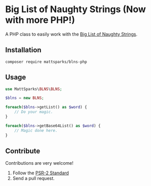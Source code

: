 # Big List of Naughty Strings (Now with more PHP!)

A PHP class to easily work with the [Big List of Naughty Strings](https://github.com/minimaxir/big-list-of-naughty-strings).

## Installation

```
composer require mattsparks/blns-php
```

## Usage

```php
use MattSparks\BLNS\BLNS;

$blns = new BLNS;

foreach($blns->getList() as $word) {
    // Do your magic.
}

foreach($blns->getBase64List() as $word) {
    // Magic done here.
}
```

## Contribute
Contributions are very welcome!

1. Follow the [PSR-2 Standard](https://github.com/php-fig/fig-standards/blob/master/accepted/PSR-2-coding-style-guide.md)
2. Send a pull request.